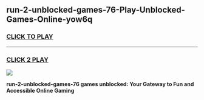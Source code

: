 
## run-2-unblocked-games-76-Play-Unblocked-Games-Online-yow6q
<h3>
<a href="https://premium76.site?title=run-2-unblocked-games-76&ref=24A">CLICK TO PLAY</a></h3>
<hr>

<h3>
<a href="https://premium76.site?title=run-2-unblocked-games-76&ref=24A">CLICK 2 PLAY</a>
  
</h3>

<a href="https://premium76.site?title=run-2-unblocked-games-76&ref=24A"><img src="https://clearcache.store/games.png"></a>


**run-2-unblocked-games-76 games unblocked: Your Gateway to Fun and Accessible Online Gaming**
